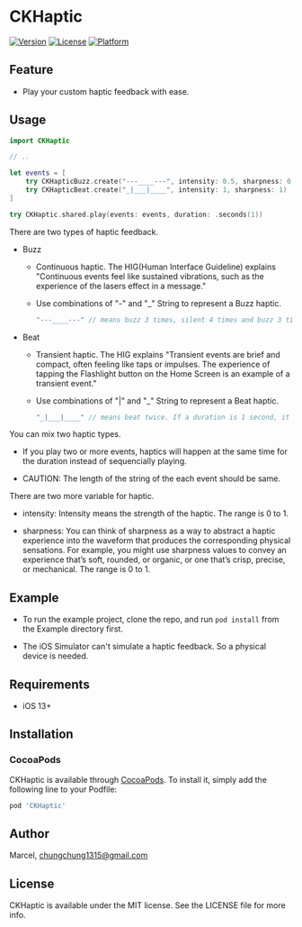 # CKHaptic

[![Version](https://img.shields.io/cocoapods/v/CKHaptic.svg?style=flat)](https://cocoapods.org/pods/CKHaptic)
[![License](https://img.shields.io/cocoapods/l/CKHaptic.svg?style=flat)](https://cocoapods.org/pods/CKHaptic)
[![Platform](https://img.shields.io/cocoapods/p/CKHaptic.svg?style=flat)](https://cocoapods.org/pods/CKHaptic)

## Feature

- Play your custom haptic feedback with ease.

## Usage

```swift
import CKHaptic

// ..

let events = [
    try CKHapticBuzz.create("---____---", intensity: 0.5, sharpness: 0.5),
    try CKHapticBeat.create("_|___|____", intensity: 1, sharpness: 1)
]

try CKHaptic.shared.play(events: events, duration: .seconds(1))
```

There are two types of haptic feedback.

- Buzz

  - Continuous haptic. The HIG(Human Interface Guideline) explains "Continuous events feel like sustained vibrations, such as the experience of the lasers effect in a message."

  - Use combinations of "-" and "_" String to represent a Buzz haptic.

    ```swift
    "---____---" // means buzz 3 times, silent 4 times and buzz 3 times. If a duration is 1 second, each character means 0.1 second.
    ```

- Beat

  - Transient haptic. The HIG explains "Transient events are brief and compact, often feeling like taps or impulses. The experience of tapping the Flashlight button on the Home Screen is an example of a transient event."

  - Use combinations of "|" and "_" String to represent a Beat haptic.

    ```swift
    "_|___|____" // means beat twice. If a duration is 1 second, it beats at 0.1 and 0.5 second.
    ```

You can mix two haptic types.

  - If you play two or more events, haptics will happen at the same time for the duration instead of sequencially playing.

  - CAUTION: The length of the string of the each event should be same.

There are two more variable for haptic.

  - intensity: Intensity means the strength of the haptic. The range is 0 to 1.

  - sharpness: You can think of sharpness as a way to abstract a haptic experience into the waveform that produces the corresponding physical sensations. For example, you might use sharpness values to convey an experience that’s soft, rounded, or organic, or one that’s crisp, precise, or mechanical. The range is 0 to 1.

## Example

- To run the example project, clone the repo, and run `pod install` from the Example directory first.

- The iOS Simulator can't simulate a haptic feedback. So a physical device is needed.

## Requirements

- iOS 13+

## Installation

### CocoaPods

CKHaptic is available through [CocoaPods](https://cocoapods.org). To install
it, simply add the following line to your Podfile:

```ruby
pod 'CKHaptic'
```

## Author

Marcel, chungchung1315@gmail.com

## License

CKHaptic is available under the MIT license. See the LICENSE file for more info.
